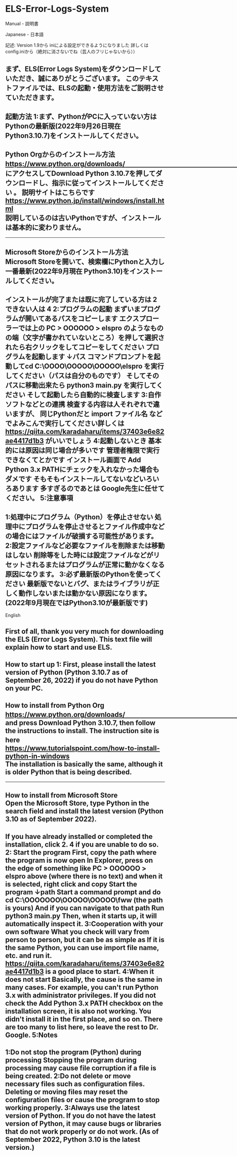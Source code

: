 # ELS-Error-Logs-System

Manual - 説明書

Japanese - 日本語

記述:
Version 1.9から
iniによる設定ができるようになりました
詳しくはconfig.iniから（絶対に消さないでね（芸人のフリじゃないから））

まず、ELS(Error Logs System)をダウンロードしていただき、誠にありがとうございます。
このテキストファイルでは、ELSの起動・使用方法をご説明させていただきます。
----------------------------------------------------------------------------------
起動方法
1:まず、PythonがPCに入っていない方はPythonの最新版(2022年9月26日現在 Python3.10.7)をインストールしてください。
-----------------------------------------------------------------------------------------------------
Python Orgからのインストール方法                                                                   
https://www.python.org/downloads/　　　　　　　　　　　　　　　　　　　　　　　　　　　　　　　　  
にアクセスしてDownload Python 3.10.7を押してダウンロードし、指示に従ってインストールしてください 。
説明サイトはこちらです　　　　　　　　　　　　　　　　　　　　　　　　　　　　　　　               
https://www.python.jp/install/windows/install.html                                                 
説明しているのは古いPythonですが、インストールは基本的に変わりません。                             
-----------------------------------------------------------------------------------------------------
---------------------------------------------------------------------------------------------------------------
Microsoft Storeからのインストール方法                                                                       
Microsoft Storeを開いて、検索欄にPythonと入力し一番最新(2022年9月現在 Python3.10)をインストールしてください。
---------------------------------------------------------------------------------------------------------------
インストールが完了または既に完了している方は 2
できない人は 4
2:プログラムの起動
まずいまプログラムが開いてあるパスをコピーします
エクスプローラーでは上の PC > OOOOOO > elspro のようなものの端（文字が書かれていないところ）を押して選択されたら右クリックをしてコピーをしてください
プログラムを起動します            ↓パス 
コマンドプロンプトを起動してcd C:\OOOO\OOOOO\OOOOO\elspro を実行してください（パスは自分のものです）
そしてそのパスに移動出来たら
python3 main.py を実行してください
そして起動したら自動的に検査します
3:自作ソフトなどとの連携
検査する内容は人それぞれで違いますが、
同じPythonだと
import ファイル名 などでよみこんで実行してください詳しくは
https://qiita.com/karadaharu/items/37403e6e82ae4417d1b3 がいいでしょう
4:起動しないとき
基本的には原因は同じ場合が多いです
管理者権限で実行できなくてとかです
インストール画面で Add Python 3.x PATHにチェックを入れなかった場合もダメです
そもそもインストールしてないなどいろいろあります
多すぎるのであとは Google先生に任せてください。
5:注意事項
-----------
1:処理中にプログラム（Python）を停止させない
処理中にプログラムを停止させるとファイル作成中などの場合にはファイルが破損する可能性があります。
2:設定ファイルなど必要なファイルを削除または移動はしない
削除等をした時には設定ファイルなどがリセットされるまたはプログラムが正常に動かなくなる原因になります。
3:必ず最新版のPythonを使ってください
最新版でないとバグ、またはライブラリが正しく動作しないまたは動かない原因になります。(2022年9月現在ではPython3.10が最新版です)
-------------------------------------------------------------------------------------------------------------------------------------------------------------

English

First of all, thank you very much for downloading the ELS (Error Logs System).
This text file will explain how to start and use ELS.
----------------------------------------------------------------------------------
How to start up
1: First, please install the latest version of Python (Python 3.10.7 as of September 26, 2022) if you do not have Python on your PC.
-----------------------------------------------------------------------------------------------------
How to install from Python Org                                                                   
https://www.python.org/downloads/　　　　　　　　　　　　　　　　　　　　　　　　　　　　　　　　  
and press Download Python 3.10.7, then follow the instructions to install.
The instruction site is here　　　　　　　　　　　　　　　　　　　　　　　　　　　　　　　               
https://www.tutorialspoint.com/how-to-install-python-in-windows                                                
The installation is basically the same, although it is older Python that is being described.                             
-----------------------------------------------------------------------------------------------------
---------------------------------------------------------------------------------------------------------------
How to install from Microsoft Store                                                                        
Open the Microsoft Store, type Python in the search field and install the latest version (Python 3.10 as of September 2022).
---------------------------------------------------------------------------------------------------------------
If you have already installed or completed the installation, click 2.
4 if you are unable to do so.
2: Start the program
First, copy the path where the program is now open
In Explorer, press on the edge of something like PC > OOOOOO > elspro above (where there is no text) and when it is selected, right click and copy
Start the program ↓path 
Start a command prompt and do cd C:\OOOOOOO\OOOOO\OOOOO\fww (the path is yours)
And if you can navigate to that path
Run python3 main.py
Then, when it starts up, it will automatically inspect it.
3:Cooperation with your own software
What you check will vary from person to person, but it can be as simple as
If it is the same Python, you can use
import file name, etc. and run it.
https://qiita.com/karadaharu/items/37403e6e82ae4417d1b3 is a good place to start.
4:When it does not start
Basically, the cause is the same in many cases.
For example, you can't run Python 3.x with administrator privileges.
If you did not check the Add Python 3.x PATH checkbox on the installation screen, it is also not working.
You didn't install it in the first place, and so on.
There are too many to list here, so leave the rest to Dr. Google.
5:Notes
-----------
1:Do not stop the program (Python) during processing
Stopping the program during processing may cause file corruption if a file is being created.
2:Do not delete or move necessary files such as configuration files.
Deleting or moving files may reset the configuration files or cause the program to stop working properly.
3:Always use the latest version of Python.
If you do not have the latest version of Python, it may cause bugs or libraries that do not work properly or do not work. (As of September 2022, Python 3.10 is the latest version.)
 -------------------------------------------------------------------------------------------------------------------------------------------------------------
